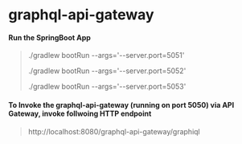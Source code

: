 # graphql-api-gateway

#### Run the SpringBoot App
> ./gradlew bootRun --args='--server.port=5051'
> 
> ./gradlew bootRun --args='--server.port=5052'
> 
> ./gradlew bootRun --args='--server.port=5053'

####  To Invoke the graphql-api-gateway (running on port 5050) via API Gateway, invoke follwoing HTTP endpoint
> http://localhost:8080/graphql-api-gateway/graphiql